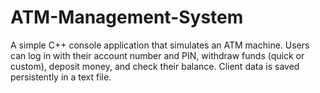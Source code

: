 # ATM-Management-System
A simple C++ console application that simulates an ATM machine. Users can log in with their account number and PIN, withdraw funds (quick or custom), deposit money, and check their balance. Client data is saved persistently in a text file.

